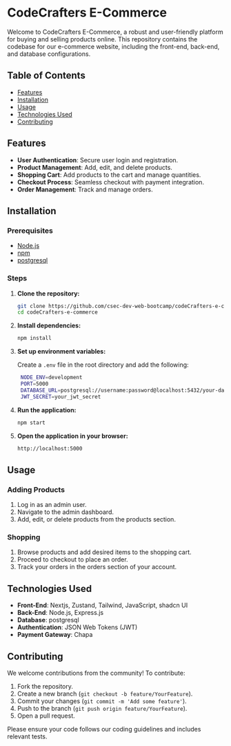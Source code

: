 
# CodeCrafters E-Commerce

Welcome to CodeCrafters E-Commerce, a robust and user-friendly platform for buying and selling products online. This repository contains the codebase for our e-commerce website, including the front-end, back-end, and database configurations.

## Table of Contents

- [Features](#features)
- [Installation](#installation)
- [Usage](#usage)
- [Technologies Used](#technologies-used)
- [Contributing](#contributing)
## Features

- **User Authentication**: Secure user login and registration.
- **Product Management**: Add, edit, and delete products.
- **Shopping Cart**: Add products to the cart and manage quantities.
- **Checkout Process**: Seamless checkout with payment integration.
- **Order Management**: Track and manage orders.

## Installation

### Prerequisites

- [Node.js](https://nodejs.org/)
- [npm](https://www.npmjs.com/)
- [postgresql](https://www.postgress.com/)

### Steps

1. **Clone the repository:**

   ```sh
   git clone https://github.com/csec-dev-web-bootcamp/codeCrafters-e-commerce.git
   cd codeCrafters-e-commerce
   ```

2. **Install dependencies:**

   ```sh
   npm install
   ```

3. **Set up environment variables:**

   Create a `.env` file in the root directory and add the following:

   ```sh
    NODE_ENV=development
    PORT=5000
    DATABASE_URL=postgresql://username:password@localhost:5432/your-database-name
    JWT_SECRET=your_jwt_secret

   ```

4. **Run the application:**

   ```sh
   npm start
   ```

5. **Open the application in your browser:**

   ```sh
   http://localhost:5000
   ```

## Usage

### Adding Products

1. Log in as an admin user.
2. Navigate to the admin dashboard.
3. Add, edit, or delete products from the products section.

### Shopping

1. Browse products and add desired items to the shopping cart.
2. Proceed to checkout to place an order.
3. Track your orders in the orders section of your account.

## Technologies Used

- **Front-End**: Nextjs, Zustand, Tailwind, JavaScript, shadcn UI
- **Back-End**: Node.js, Express.js
- **Database**: postgresql
- **Authentication**: JSON Web Tokens (JWT)
- **Payment Gateway**: Chapa

## Contributing

We welcome contributions from the community! To contribute:

1. Fork the repository.
2. Create a new branch (`git checkout -b feature/YourFeature`).
3. Commit your changes (`git commit -m 'Add some feature'`).
4. Push to the branch (`git push origin feature/YourFeature`).
5. Open a pull request.

Please ensure your code follows our coding guidelines and includes relevant tests.
